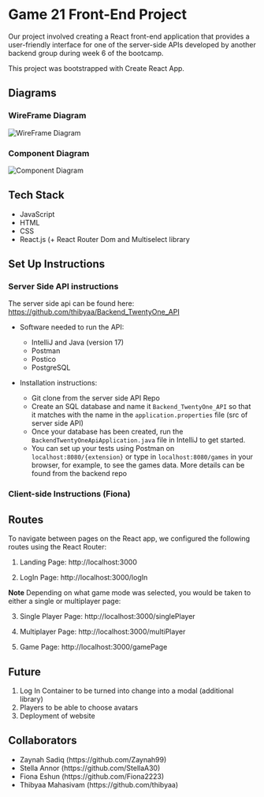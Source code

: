 # Game 21 Front-End Project
Our project involved creating a React front-end application that provides a user-friendly interface for one of the server-side APIs developed by another backend group during week 6 of the bootcamp. 

This project was bootstrapped with Create React App.

## Diagrams
### WireFrame Diagram

![WireFrame Diagram](https://github.com/thibyaa/FrontEnd_TwentyOne/assets/105393816/542b40c5-b847-4ebf-83d8-b668ee80b526)


### Component Diagram

![Component Diagram](https://github.com/thibyaa/FrontEnd_TwentyOne/assets/105393816/6da46d54-2e18-4968-8fb7-62499d075adb)


## Tech Stack

<ul>
<li> JavaScript </li>
<li> HTML </li>
<li> CSS </li>
<li> React.js (+ React Router Dom and Multiselect library </li>
</ul>

## Set Up Instructions
### Server Side API instructions
The server side api can be found here:
https://github.com/thibyaa/Backend_TwentyOne_API


* Software needed to run the API: 
	* IntelliJ and Java (version 17)
	* Postman
	* Postico
	* PostgreSQL

* Installation instructions:
	* Git clone from the server side API Repo
	* Create an SQL database  and name it `Backend_TwentyOne_API` so that it matches with the name in the `application.properties` file (src of server side API)
	* Once your database has been created, run the `BackendTwentyOneApiApplication.java` file in IntelliJ to get started.
	* You can set up your tests using Postman on `localhost:8080/{extension}` or type in `localhost:8080/games` in your browser, for example, to see the games data. More details can be found from the backend repo
	





### Client-side Instructions (Fiona)



## Routes 
To navigate between pages on the React app, we configured the following routes using the React Router:

1. Landing Page: http://localhost:3000

2. LogIn Page: http://localhost:3000/logIn


**Note** Depending on what game mode was selected, you would be taken to either a single or multiplayer page:

3. Single Player Page: http://localhost:3000/singlePlayer

3. Multiplayer Page: http://localhost:3000/multiPlayer

4. Game Page: http://localhost:3000/gamePage




## Future

<ol>
<li> Log In Container to be turned into change into a modal (additional library) </li>
<li> Players to be able to choose avatars </li>
<li> Deployment of website </li>
</ol>

## Collaborators 

<ul>
<li> Zaynah Sadiq (https://github.com/Zaynah99) </li>
<li> Stella Annor (https://github.com/StellaA30) </li>
<li> Fiona Eshun (https://github.com/Fiona2223) </li>
<li> Thibyaa Mahasivam (https://github.com/thibyaa) </li>
</ul>
